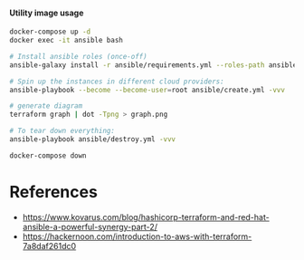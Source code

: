 #### Utility image usage

```bash
docker-compose up -d
docker exec -it ansible bash

# Install ansible roles (once-off)
ansible-galaxy install -r ansible/requirements.yml --roles-path ansible/roles

# Spin up the instances in different cloud providers:
ansible-playbook --become --become-user=root ansible/create.yml -vvv

# generate diagram 
terraform graph | dot -Tpng > graph.png

# To tear down everything:
ansible-playbook ansible/destroy.yml -vvv

docker-compose down
```

# References
- https://www.kovarus.com/blog/hashicorp-terraform-and-red-hat-ansible-a-powerful-synergy-part-2/
- https://hackernoon.com/introduction-to-aws-with-terraform-7a8daf261dc0